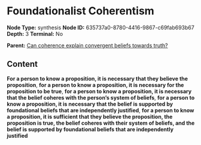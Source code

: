 # Foundationalist Coherentism

**Node Type:** synthesis
**Node ID:** 635737a0-8780-4416-9867-c69fab693b67
**Depth:** 3
**Terminal:** No

**Parent:** [Can coherence explain convergent beliefs towards truth?](can-coherence-explain-convergent-beliefs-towards-truth.md)

## Content

**For a person to know a proposition, it is necessary that they believe the proposition**, **for a person to know a proposition, it is necessary for the proposition to be true**, **for a person to know a proposition, it is necessary that the belief coheres with the person’s system of beliefs**, **for a person to know a proposition, it is necessary that the belief is supported by foundational beliefs that are independently justified**, **for a person to know a proposition, it is sufficient that they believe the proposition, the proposition is true, the belief coheres with their system of beliefs, and the belief is supported by foundational beliefs that are independently justified**
